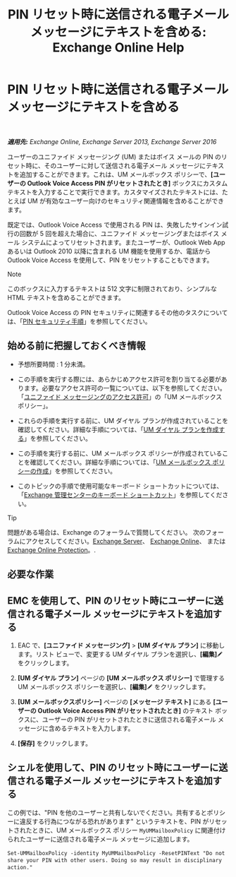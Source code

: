 ﻿---
title: 'PIN リセット時に送信される電子メール メッセージにテキストを含める: Exchange Online Help'
TOCTitle: PIN リセット時に送信される電子メール メッセージにテキストを含める
ms:assetid: f7a4d775-a588-412f-ac2c-11ab1a5c67eb
ms:mtpsurl: https://technet.microsoft.com/ja-jp/library/Bb201750(v=EXCHG.150)
ms:contentKeyID: 51407600
ms.date: 05/22/2018
mtps_version: v=EXCHG.150
ms.translationtype: HT
---

# PIN リセット時に送信される電子メール メッセージにテキストを含める

 

_**適用先:** Exchange Online, Exchange Server 2013, Exchange Server 2016_

ユーザーのユニファイド メッセージング (UM) またはボイス メールの PIN のリセット時に、そのユーザーに対して送信される電子メール メッセージにテキストを追加することができます。これは、UM メールボックス ポリシーで、**\[ユーザーの Outlook Voice Access PIN がリセットされたとき\]** ボックスにカスタム テキストを入力することで実行できます。カスタマイズされたテキストには、たとえば UM が有効なユーザー向けのセキュリティ関連情報を含めることができます。

既定では、Outlook Voice Access で使用される PIN は、失敗したサインイン試行の回数が 5 回を超えた場合に、ユニファイド メッセージングまたはボイス メール システムによってリセットされます。またユーザーが、Outlook Web App あるいは Outlook 2010 以降に含まれる UM 機能を使用するか、電話から Outlook Voice Access を使用して、PIN をリセットすることもできます。


> [!NOTE]
> このボックスに入力するテキストは 512 文字に制限されており、シンプルな HTML テキストを含めることができます。



Outlook Voice Access の PIN セキュリティに関連するその他のタスクについては、「[PIN セキュリティ手順](pin-security-procedures-exchange-2013-help.md)」を参照してください。

## 始める前に把握しておくべき情報

  - 予想所要時間 : 1 分未満。

  - この手順を実行する際には、あらかじめアクセス許可を割り当てる必要があります。必要なアクセス許可の一覧については、以下を参照してください。「[ユニファイド メッセージングのアクセス許可](unified-messaging-permissions-exchange-2013-help.md)」の「UM メールボックス ポリシー」。

  - これらの手順を実行する前に、UM ダイヤル プランが作成されていることを確認してください。詳細な手順については、「[UM ダイヤル プランを作成する](create-a-um-dial-plan-exchange-2013-help.md)」を参照してください。

  - この手順を実行する前に、UM メールボックス ポリシーが作成されていることを確認してください。詳細な手順については、「[UM メールボックス ポリシーの作成](create-a-um-mailbox-policy-exchange-2013-help.md)」を参照してください。

  - このトピックの手順で使用可能なキーボード ショートカットについては、「[Exchange 管理センターのキーボード ショートカット](keyboard-shortcuts-in-the-exchange-admin-center-exchange-online-protection-help.md)」を参照してください。


> [!TIP]
> 問題がある場合は、Exchange のフォーラムで質問してください。 次のフォーラムにアクセスしてください。<A href="https://go.microsoft.com/fwlink/p/?linkid=60612">Exchange Server</A>、 <A href="https://go.microsoft.com/fwlink/p/?linkid=267542">Exchange Online</A>、 または <A href="https://go.microsoft.com/fwlink/p/?linkid=285351">Exchange Online Protection</A>。.



## 必要な作業

## EMC を使用して、PIN のリセット時にユーザーに送信される電子メール メッセージにテキストを追加する

1.  EAC で、**\[ユニファイド メッセージング\]** \> **\[UM ダイヤル プラン\]** に移動します。リスト ビューで、変更する UM ダイヤル プランを選択し、**\[編集\]**![編集アイコン](images/Bb124582.6f53ccb2-1f13-4c02-bea0-30690e6ea71d(EXCHG.150).gif "編集アイコン") をクリックします。

2.  **\[UM ダイヤル プラン\]** ページの **\[UM メールボックス ポリシー\]** で管理する UM メールボックス ポリシーを選択し、**\[編集\]**![編集アイコン](images/Bb124582.6f53ccb2-1f13-4c02-bea0-30690e6ea71d(EXCHG.150).gif "編集アイコン") をクリックします。

3.  **\[UM メールボックスポリシー\]** ページの **\[メッセージ テキスト\]** にある **\[ユーザーの Outlook Voice Access PIN がリセットされたとき\]** のテキスト ボックスに、ユーザーの PIN がリセットされたときに送信される電子メール メッセージに含めるテキストを入力します。

4.  **\[保存\]** をクリックします。

## シェルを使用して、PIN のリセット時にユーザーに送信される電子メール メッセージにテキストを追加する

この例では、"PIN を他のユーザーと共有しないでください。共有するとポリシーに違反する行為につながる恐れがあります" というテキストを、PIN がリセットされたときに、UM メールボックス ポリシー `MyUMMailboxPolicy` に関連付けられたユーザーに送信される電子メール メッセージに追加します。

    Set-UMMailboxPolicy -identity MyUMMailboxPolicy -ResetPINText "Do not share your PIN with other users. Doing so may result in disciplinary action."

